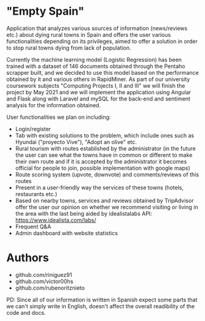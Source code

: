 # "Empty Spain"

Application that analyzes various sources of information (news/reviews etc.) about dying rural towns in Spain and offers the user various functionalities depending on its privileges, aimed to offer a solution in order to stop rural towns dying from lack of population. 

Currently the machine learning model (Logistic Regression) has been trained with a dataset of 146 documents obtained through the Pentaho scrapper built, and we decided to use this model based on the performance obtained by it and various others in RapidMiner.
As part of our university coursework subjects "Computing Projects I, II and III" we will finish the project by May 2021 and we will implement the application using Angular and Flask along with Laravel and mySQL for the back-end and sentiment analysis for the information obtained.

User functionalities we plan on including:
* Login/register
* Tab with existing solutions to the problem, which include ones such as Hyundai ("proyecto Vive"), "Adopt an olive" etc.
* Rural tourism with routes established by the administrator (in the future the user can see what the towns have in common or different to make their own route and if it is accepted by the administrator it becomes official for people to join, possible implementation with google maps)
* Route scoring system (upvote, downvote) and comments/reviews of this routes
* Present in a user-friendly way the services of these towns (hotels, restaurants etc.)
* Based on nearby towns, services and reviews obtained by TripAdvisor offer the user our opinion on whether we recommend visiting or living in the area with the last being aided by idealistalabs API: https://www.idealista.com/labs/
* Frequent Q&A
* Admin dashboard with website statistics

# Authors
* github.com/riniguez91
* github.com/victor00hs
* github.com/rubenoritznieto

PD: Since all of our information is written in Spanish expect some parts that we can't simply write in English, doesn't affect the overall readibility of the code and docs. 

